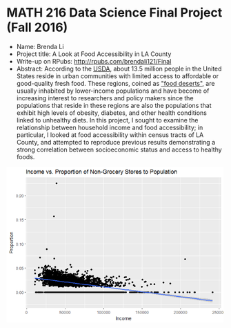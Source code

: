 MATH 216 Data Science Final Project (Fall 2016)
================

-   Name: Brenda Li
-   Project title: A Look at Food Accessibility in LA County
-   Write-up on RPubs: <http://rpubs.com/brendali121/Final>
-   Abstract: According to the [USDA](http://www.fns.usda.gov/tags/food-desert-locator), about 13.5 million people in the United States reside in urban communities with limited access to affordable or good-quality fresh food. These regions, coined as ["food deserts"](https://en.wikipedia.org/wiki/Food_desert), are usually inhabited by lower-income populations and have become of increasing interest to researchers and policy makers since the populations that reside in these regions are also the populations that exhibit high levels of obesity, diabetes, and other health conditions linked to unhealthy diets. In this project, I sought to examine the relationship between household income and food accessibility; in particular, I looked at food accessibility within census tracts of LA County, and attempted to reproduce previous results demonstrating a strong correlation between socioeconomic status and access to healthy foods.

![](README_files/figure-markdown_github/unnamed-chunk-1-1.png)
